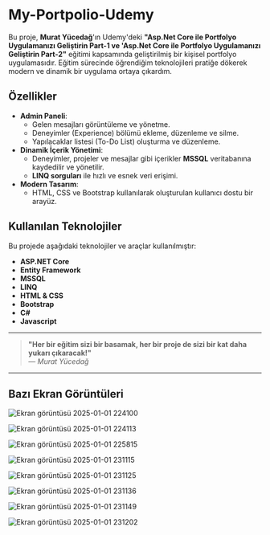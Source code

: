 # My-Portpolio-Udemy

Bu proje, **Murat Yücedağ**'ın Udemy'deki **"Asp.Net Core ile Portfolyo Uygulamanızı Geliştirin Part-1 ve 'Asp.Net Core ile Portfolyo Uygulamanızı Geliştirin Part-2"** eğitimi kapsamında geliştirilmiş bir kişisel portfolyo uygulamasıdır. Eğitim sürecinde öğrendiğim teknolojileri pratiğe dökerek modern ve dinamik bir uygulama ortaya çıkardım.  

## Özellikler  
- **Admin Paneli**:  
  - Gelen mesajları görüntüleme ve yönetme.  
  - Deneyimler (Experience) bölümü ekleme, düzenleme ve silme.  
  - Yapılacaklar listesi (To-Do List) oluşturma ve düzenleme.  
- **Dinamik İçerik Yönetimi**:  
  - Deneyimler, projeler ve mesajlar gibi içerikler **MSSQL** veritabanına kaydedilir ve yönetilir.  
  - **LINQ sorguları** ile hızlı ve esnek veri erişimi.  
- **Modern Tasarım**:  
  - HTML, CSS ve Bootstrap kullanılarak oluşturulan kullanıcı dostu bir arayüz.  

## Kullanılan Teknolojiler  
Bu projede aşağıdaki teknolojiler ve araçlar kullanılmıştır:  
- **ASP.NET Core**  
- **Entity Framework**  
- **MSSQL**  
- **LINQ**  
- **HTML & CSS**  
- **Bootstrap**  
- **C#**
- **Javascript**

---
> **"Her bir eğitim sizi bir basamak, her bir proje de sizi bir kat daha yukarı çıkaracak!"**  
> — *Murat Yücedağ*  



---
## Bazı Ekran Görüntüleri  
![Ekran görüntüsü 2025-01-01 224100](https://github.com/user-attachments/assets/7d459b44-2f7a-4472-bc6a-a9d96f063d72)


![Ekran görüntüsü 2025-01-01 224113](https://github.com/user-attachments/assets/2e16ef35-55a0-4f81-91bf-e3d8769dcfe5)


![Ekran görüntüsü 2025-01-01 225815](https://github.com/user-attachments/assets/f5f2f620-5584-4e3f-879d-52b0e00a7a74)


![Ekran görüntüsü 2025-01-01 231115](https://github.com/user-attachments/assets/333f4e83-397b-4435-be25-248a7b2f507c)


![Ekran görüntüsü 2025-01-01 231125](https://github.com/user-attachments/assets/69fa9d47-63be-477d-943d-604004025d7b)


![Ekran görüntüsü 2025-01-01 231136](https://github.com/user-attachments/assets/664308da-13f0-430c-ad10-bc16df4c3732)


![Ekran görüntüsü 2025-01-01 231149](https://github.com/user-attachments/assets/b8905280-2163-4680-9792-93e4a762f798)


![Ekran görüntüsü 2025-01-01 231202](https://github.com/user-attachments/assets/27c22694-2d48-4d37-ae4d-e33d4a561218)

